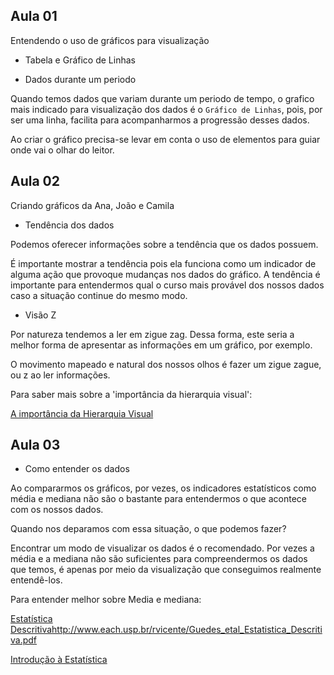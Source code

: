## Aula 01

Entendendo o uso de gráficos para visualização

- Tabela e Gráfico de Linhas

- Dados durante um periodo

Quando temos dados que variam durante um periodo de tempo, o grafico mais
indicado para visualização dos dados é o `Gráfico de Linhas`, pois,
por ser uma linha, facilita para acompanharmos a progressão desses dados.

Ao criar o gráfico precisa-se levar em conta o uso de elementos para guiar onde
vai o olhar do leitor.

## Aula 02

Criando gráficos da Ana, João e Camila

- Tendência dos dados

Podemos oferecer informações sobre a tendência que os dados possuem.

É importante mostrar a tendência pois ela funciona como um indicador de alguma
ação que provoque mudanças nos dados do gráfico.
A tendência é importante para entendermos qual o curso mais provável dos nossos
dados caso a situação continue do mesmo modo.

- Visão Z

Por natureza tendemos a ler em zigue zag. Dessa forma, este seria a melhor forma
de apresentar as informações em um gráfico, por exemplo.

O movimento mapeado e natural dos nossos olhos é fazer um zigue zague, ou z ao ler informações.

Para saber mais sobre a 'importância da hierarquia visual':

[A importância da Hierarquia Visual](https://designculture.com.br/a-importancia-da-hierarquia-visual/)

## Aula 03

- Como entender os dados

Ao compararmos os gráficos, por vezes, os indicadores estatísticos como média
e mediana não são o bastante para entendermos o que acontece com os nossos dados.

Quando nos deparamos com essa situação, o que podemos fazer?

Encontrar um modo de visualizar os dados é o recomendado. Por vezes a média e a
mediana não são suficientes para compreendermos os dados que temos, é apenas
por meio da visualização que conseguimos realmente entendê-los.

Para entender melhor sobre Media e mediana:

[Estatística Descritiva]()http://www.each.usp.br/rvicente/Guedes_etal_Estatistica_Descritiva.pdf

[Introdução à Estatística](http://www.usp.br/gmab/discip/zab5711/aula1_impressao.pdf)

